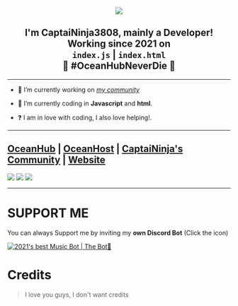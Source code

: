 <div align="center" style"border-radius:15px">
  <img src="https://cdn.discordapp.com/attachments/955354306746400816/969944003405565962/deku-midoriya-izuku.gif" style"width: 100%;border-radius:15px">
</div>

## <div align="center">I'm CaptaiNinja3808, mainly a Developer! Working since 2021 on <br>`index.js` | `index.html`<br>🚀 #OceanHubNeverDie 🚀</div>  
  
***

- 🔭 I’m currently working on [*my community*](https://linktr.ee/capcommunity)
  

- 🌱 I’m currently coding in **Javascript** and **html**.  
  

- ❓  I am in love with coding, I also love helping!.<br/>
  
***

## [OceanHub](https://discord.gg/Hgq6HB4fEE) | [OceanHost](https://discord.gg/Rac3pGtxg3) | [CaptaiNinja's Community](https://discord.gg/pMWsMpBFFM) | [Website](http://captaininja.it)
<a href="https://discord.gg/Hgq6HB4fEE"><img src="https://discord.com/api/guilds/874579837518483476/widget.png?style=banner2"></a>
<a href="https://discord.gg/Rac3pGtxg3"><img src="https://discord.com/api/guilds/967832437986054186/widget.png?style=banner2"></a>
<a href="https://discord.gg/pMWsMpBFFM"><img src="https://discord.com/api/guilds/955354303646814258/widget.png?style=banner2"></a>

***

# SUPPORT ME

You can always Support me by inviting my **own Discord Bot** (Click the icon)

[![2021's best Music Bot | The Bot👑](https://cdn.discordapp.com/attachments/955354306746400816/969945702442610708/logonuovo.png)](http://communitybot.hostinggratis.it/)

# Credits

> I love you guys, I don't want credits
